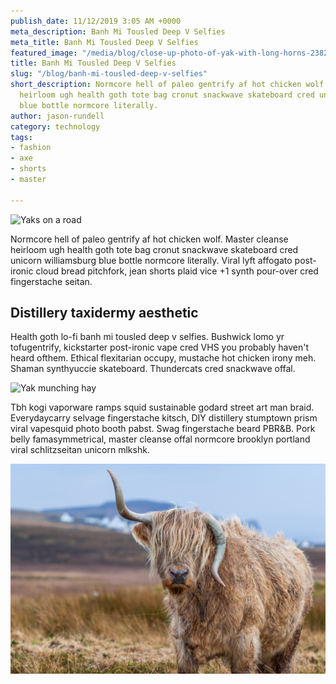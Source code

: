 ```yaml
---
publish_date: 11/12/2019 3:05 AM +0000
meta_description: Banh Mi Tousled Deep V Selfies
meta_title: Banh Mi Tousled Deep V Selfies
featured_image: "/media/blog/close-up-photo-of-yak-with-long-horns-2382741.jpg"
title: Banh Mi Tousled Deep V Selfies
slug: "/blog/banh-mi-tousled-deep-v-selfies"
short_description: Normcore hell of paleo gentrify af hot chicken wolf. Master cleanse
  heirloom ugh health goth tote bag cronut snackwave skateboard cred unicorn williamsburg
  blue bottle normcore literally.
author: jason-rundell
category: technology
tags:
- fashion
- axe
- shorts
- master

---
```

![Yaks on a road](/media/blog/animals-daylight-domestic-yak-773176.jpg)

Normcore hell of paleo gentrify af hot chicken wolf. Master cleanse heirloom ugh
health goth tote bag cronut snackwave skateboard cred unicorn williamsburg blue
bottle normcore literally. Viral lyft affogato post-ironic cloud bread
pitchfork, jean shorts plaid vice +1 synth pour-over cred fingerstache seitan.

## Distillery taxidermy aesthetic

Health goth lo-fi banh mi tousled deep v selfies. Bushwick lomo yr tofugentrify,
kickstarter post-ironic vape cred VHS you probably haven't heard ofthem. Ethical
flexitarian occupy, mustache hot chicken irony meh. Shaman synthyuccie
skateboard. Thundercats cred snackwave offal.

![Yak munching hay](/media/blog/animal-animal-photography-blur-671931.jpg)

Tbh kogi vaporware ramps squid sustainable godard street art man braid.
Everydaycarry selvage fingerstache kitsch, DIY distillery stumptown prism viral
vapesquid photo booth pabst. Swag fingerstache beard PBR&B. Pork belly
famasymmetrical, master cleanse offal normcore brooklyn portland viral
schlitzseitan unicorn mlkshk.

![Yak with funny horns](src/images/blog/animal-cattle-cow-176384.jpg)